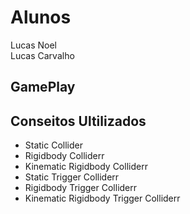 # Alunos
Lucas Noel<br>
Lucas Carvalho

## GamePlay

## Conseitos Ultilizados
- Static Collider<br>
- Rigidbody Colliderr<br>
- Kinematic Rigidbody Colliderr<br>
- Static Trigger Colliderr
- Rigidbody Trigger Colliderr
- Kinematic Rigidbody Trigger Colliderr
